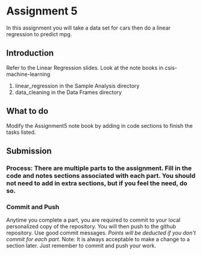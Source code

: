 # Assignment 5
In this assignment you will take a data set for cars then do a linear regression to predict mpg. 

## Introduction
Refer to the Linear Regression slides.  Look at the note books in csis-machine-learning
1. linear_regression in the Sample Analysis directory
2. data_cleaning in the Data Frames directory
  

## What to do
Modify the Assignment5 note book by adding in code sections to finish the tasks listed.
## Submission
### Process:  There are multiple parts to the assignment. Fill in the code and notes sections associated with each part.  You should not need to add in extra sections, but if you feel the need, do so.   
### Commit and Push
Anytime you complete a part, you are required to commit to your local personalized copy of the repository. You will then push to the github repository.  Use good commit messages.  _Points will be deducted if you don't commit for each part._  Note:  It is always acceptable to make a change to a section later. Just remember to commit and push your work.
